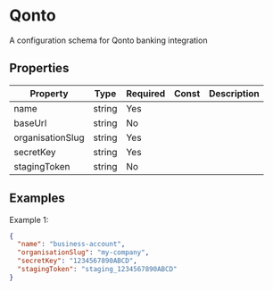 # Qonto

A configuration schema for Qonto banking integration

## Properties

| Property         | Type   | Required | Const | Description |
| ---------------- | ------ | -------- | ----- | ----------- |
| name             | string | Yes      |       |             |
| baseUrl          | string | No       |       |             |
| organisationSlug | string | Yes      |       |             |
| secretKey        | string | Yes      |       |             |
| stagingToken     | string | No       |       |             |

## Examples

Example 1:

```json
{
  "name": "business-account",
  "organisationSlug": "my-company",
  "secretKey": "1234567890ABCD",
  "stagingToken": "staging_1234567890ABCD"
}
```
